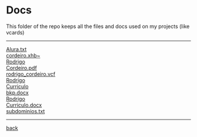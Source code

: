 # Docs
This folder of the repo keeps all the files and docs used on my projects (like vcards)

---------------------------
[Alura.txt](Alura.txt)<br>
[cordeiro.xhb~](cordeiro.xhb~)<br>
[Rodrigo](Rodrigo)<br>
[Cordeiro.pdf](Cordeiro.pdf)<br>
[rodrigo_cordeiro.vcf](rodrigo_cordeiro.vcf)<br>
[Rodrigo](Rodrigo)<br>
[Curriculo](Curriculo)<br>
[bkp.docx](bkp.docx)<br>
[Rodrigo](Rodrigo)<br>
[Curriculo.docx](Curriculo.docx)<br>
[subdominios.txt](subdominios.txt)<br>

---------------------------

[back](../)
